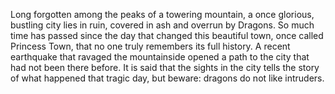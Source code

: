 Long forgotten among the peaks of a towering mountain, a once glorious, bustling city lies in ruin, covered in ash and overrun by Dragons. So much time has passed since the day that changed this beautiful town, once called Princess Town, that no one truly remembers its full history. A recent earthquake that ravaged the mountainside opened a path to the city that had not been there before. It is said that the sights in the city tells the story of what happened that tragic day, but beware: dragons do not like intruders.
